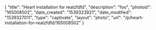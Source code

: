 {
    "title": "Heart installation for realzfdfd",
    "description": "foo",
    "photoid": "165008502",
    "date_created": "1539323921",
    "date_modified": "1539327011",
    "type": "captivate",
    "layout": "photo",
    "url": "\/p\/heart-installation-for-realzfdfd\/165008502"
}